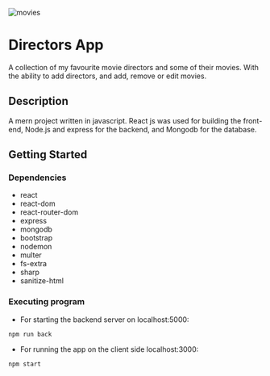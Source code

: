 ![movies](https://user-images.githubusercontent.com/65870143/211579684-cb6e97a9-2094-46cc-9045-bfdd302321d4.jpg)

# Directors App

A collection of my favourite movie directors and some of their movies. With the ability to add directors, and add, remove or edit movies.

## Description

A mern project written in javascript. React js was used for building the front-end, Node.js and express for the backend, and Mongodb for the database.

## Getting Started

### Dependencies

* react
* react-dom
* react-router-dom
* express
* mongodb
* bootstrap
* nodemon
* multer
* fs-extra
* sharp
* sanitize-html


### Executing program

* For starting the backend server on localhost:5000:
```
npm run back
```

* For running the app on the client side localhost:3000:
```
npm start
```
